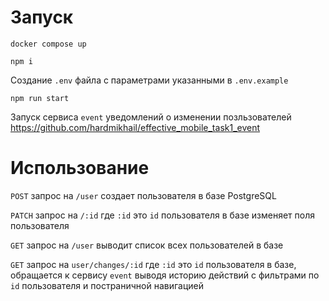 # Запуск

`docker compose up`

`npm i`

Создание `.env` файла с параметрами указанными в `.env.example`

`npm run start`

Запуск сервиса `event` уведомлений о изменении позльзователей
https://github.com/hardmikhail/effective_mobile_task1_event

# Использование

`POST` запрос на `/user` создает пользователя в базе PostgreSQL

`PATCH` запрос на `/:id` где `:id` это `id` пользователя в базе изменяет поля пользователя

`GET` запрос на `/user` выводит список всех пользователей в базе

`GET` запрос на `user/changes/:id` где `:id` это `id` пользователя в базе, обращается к сервису `event` выводя историю действий с фильтрами по `id` пользователя и постраничной навигацией
